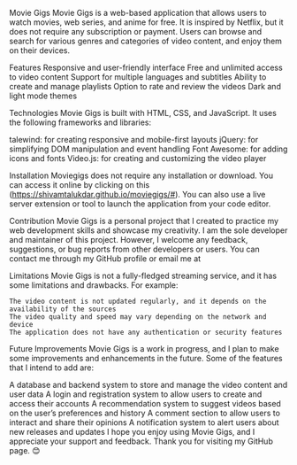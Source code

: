 Movie Gigs
Movie Gigs is a web-based application that allows users to watch movies, web series, and anime for free. It is inspired by Netflix, but it does not require any subscription or payment. Users can browse and search for various genres and categories of video content, and enjoy them on their devices.

Features
    Responsive and user-friendly interface
    Free and unlimited access to video content
    Support for multiple languages and subtitles
    Ability to create and manage playlists
    Option to rate and review the videos
    Dark and light mode themes

  
Technologies
Movie Gigs is built with HTML, CSS, and JavaScript. It uses the following frameworks and libraries:

talewind: for creating responsive and mobile-first layouts
jQuery: for simplifying DOM manipulation and event handling
Font Awesome: for adding icons and fonts
Video.js: for creating and customizing the video player

Installation
Moviegigs does not require any installation or download. You can access it online by clicking on this (https://shivamtalukdar.github.io/moviegigs/#). You can also use a live server extension or tool to launch the application from your code editor.

Contribution
Movie Gigs is a personal project that I created to practice my web development skills and showcase my creativity. I am the sole developer and maintainer of this project. However, I welcome any feedback, suggestions, or bug reports from other developers or users. You can contact me through my GitHub profile or email me at 

Limitations
Movie Gigs is not a fully-fledged streaming service, and it has some limitations and drawbacks. For example:

    The video content is not updated regularly, and it depends on the availability of the sources
    The video quality and speed may vary depending on the network and device
    The application does not have any authentication or security features
    
Future Improvements
Movie Gigs is a work in progress, and I plan to make some improvements and enhancements in the future. Some of the features that I intend to add are:

A database and backend system to store and manage the video content and user data
A login and registration system to allow users to create and access their accounts
A recommendation system to suggest videos based on the user’s preferences and history
A comment section to allow users to interact and share their opinions
A notification system to alert users about new releases and updates
I hope you enjoy using Movie Gigs, and I appreciate your support and feedback. Thank you for visiting my GitHub page. 😊
